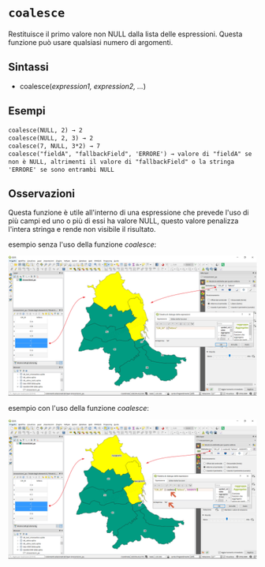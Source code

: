 # `coalesce`

Restituisce il primo valore non NULL dalla lista delle espressioni.
Questa funzione può usare qualsiasi numero di argomenti.

## Sintassi

* coalesce(*expression1, expression2, …*)

## Esempi
```
coalesce(NULL, 2) → 2
coalesce(NULL, 2, 3) → 2
coalesce(7, NULL, 3*2) → 7
coalesce("fieldA", "fallbackField", 'ERRORE') → valore di "fieldA" se non è NULL, altrimenti il valore di "fallbackField" o la stringa 'ERRORE' se sono entrambi NULL
```

## Osservazioni

Questa funzione è utile all'interno di una espressione che prevede l'uso di più campi ed uno o più di essi ha valore NULL, questo valore penalizza l'intera stringa e rende non visibile il risultato.

esempio senza l'uso della funzione *coalesce*:

![](/img/condizioni/coalesce1.png)

esempio con l'uso della funzione *coalesce*:

![](/img/condizioni/coalesce2.png)